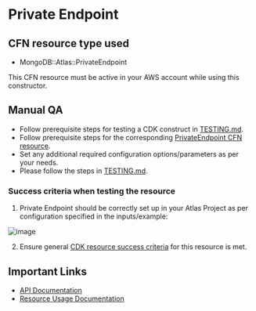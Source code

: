 # Private Endpoint

## CFN resource type used
- MongoDB::Atlas::PrivateEndpoint

This CFN resource must be active in your AWS account while using this constructor.

## Manual QA
- Follow prerequisite steps for testing a CDK construct in [TESTING.md](../../../TESTING.md).
- Follow prerequisite steps for the corresponding [PrivateEndpoint CFN resource](../../../../cfn-resources/private-endpoint/test/README.md).
- Set any additional required configuration options/parameters as per your needs.
- Please follow the steps in [TESTING.md](../../../TESTING.md).


### Success criteria when testing the resource
1. Private Endpoint should be correctly set up in your Atlas Project as per configuration specified in the inputs/example:

![image](https://user-images.githubusercontent.com/122359335/227300711-ca08e118-8718-4285-a975-8ec4e01899f9.png)

2. Ensure general [CDK resource success criteria](../../../TESTING.md#success-criteria-to-be-satisfied-when-testing-a-construct) for this resource is met.

## Important Links
- [API Documentation](https://www.mongodb.com/docs/atlas/reference/api-resources-spec/#tag/Private-Endpoint-Services)
- [Resource Usage Documentation](https://www.mongodb.com/docs/atlas/security-cluster-private-endpoint/#set-up-a-private-endpoint-for-a-dedicated-cluster)